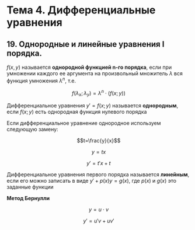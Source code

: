 # Тема 4. Дифференциальные уравнения

## 19. Однородные и линейные уравнения I порядка.

$f(x,y)$ называется **однородной функцией n-го порядка**, если при умножении каждого ее аргумента на произвольный множитель $\lambda$ вся функция умножения $\lambda^n$, т.е.

$$f(\lambda_x;\lambda_y) = \lambda^n \cdot (f(x;y))$$

Дифференциальное уравнения $y' = f(x;y)$ называется **однородным**, если $f(x;y)$ есть однородная функция нулевого порядка

Если дифференциальное уравнение однородное используем следующую замену:

$$t=\frac{y}{x}$$

$$y=tx$$

$$y'=t'x + t$$


Дифференциальное уравнения первого порядка называется **линейным**, если его можно записать в виде $y'+p(x)y=g(x)$, где $p(x)$ и $g(x)$ это заданные функции

**Метод Бернулли**

$$y=u\cdot v$$

$$y'=u'v+uv'$$